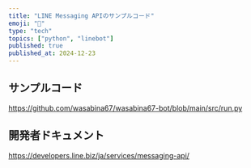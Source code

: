 ```yaml
---
title: "LINE Messaging APIのサンプルコード"
emoji: "💬"
type: "tech"
topics: ["python", "linebot"]
published: true
published_at: 2024-12-23
---
```


## サンプルコード

https://github.com/wasabina67/wasabina67-bot/blob/main/src/run.py

## 開発者ドキュメント

https://developers.line.biz/ja/services/messaging-api/
